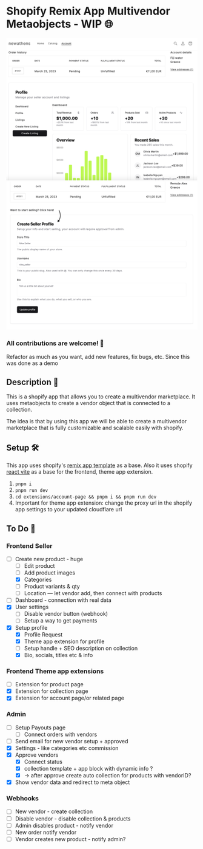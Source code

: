 # Shopify Remix App Multivendor Metaobjects - WIP 🌐

![vendor page](./public/customer.png)
![create vendor](./public/start-selling.png)

### All contributions are welcome! 🙏
Refactor as much as you want, add new features, fix bugs, etc.
Since this was done as a demo

## Description 📝 
This is a shopify app that allows you to create a multivendor marketplace.
It uses metaobjects to create a vendor object that is connected to a collection.

The idea is that by using this app we will be able to create a multivendor marketplace that is fully customizable and scalable easily with shopify.


## Setup 🛠
This app uses shopify's [remix app template](https://github.com/Shopify/shopify-app-template-remix) as a base. 
Also it uses shopify [react vite](https://github.com/montalvomiguelo/theme-extension-vite) as a base for the frontend, theme app extension.

1. `pnpm i`
2. `pnpm run dev`
3. `cd extensions/account-page && pnpm i && pnpm run dev`
4. Important for theme app extension: change the proxy url in the shopify app settings to your updated cloudflare url


## To Do 📝

### Frontend Seller
- [ ] Create new product - huge
  - [ ] Edit product
  - [ ] Add product images
  - [x] Categories 
  - [ ] Product variants & qty
  - [ ] Location — let vendor add, then connect with products
- [ ] Dashboard - connection with real data
- [x] User settings
  - [ ] Disable vendor button (webhook)
  - [ ] Setup a way to get payments
- [x] Setup profile
  - [x] Profile Request
  - [x] Theme app extension for profile
  - [ ] Setup handle + SEO description on collection
  - [x] Bio, socials, titles etc & info

### Frontend Theme app extensions
- [ ] Extension for product page
- [X] Extension for collection page
- [x] Extension for account page/or related page

### Admin
- [ ] Setup Payouts page 
  - [ ] Connect orders with vendors
- [ ] Send email for new vendor setup + approved 
- [x] Settings - like categories etc commission
- [x] Approve vendors
  - [x] Connect status
  - [x] collection template + app block with dynamic info ?
  - [x] -> after approve create auto collection for products with vendorID?
- [x] Show vendor data and redirect to meta object 

### Webhooks 
- [ ] New vendor - create collection
- [ ] Disable vendor - disable collection & products
- [ ] Admin disables product - notify vendor
- [ ] New order notify vendor
- [ ] Vendor creates new product - notify admin?
